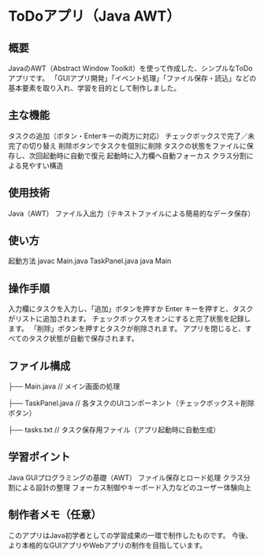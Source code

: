 # ToDoアプリ（Java AWT）
## 概要
JavaのAWT（Abstract Window Toolkit）を使って作成した、シンプルなToDoアプリです。
「GUIアプリ開発」「イベント処理」「ファイル保存・読込」などの基本要素を取り入れ、学習を目的として制作しました。

## 主な機能
タスクの追加（ボタン・Enterキーの両方に対応）
チェックボックスで完了／未完了の切り替え
削除ボタンでタスクを個別に削除
タスクの状態をファイルに保存し、次回起動時に自動で復元
起動時に入力欄へ自動フォーカス
クラス分割による見やすい構造

## 使用技術
Java（AWT）
ファイル入出力（テキストファイルによる簡易的なデータ保存）

## 使い方
起動方法
javac Main.java TaskPanel.java
java Main

## 操作手順
入力欄にタスクを入力し、「追加」ボタンを押すか Enter キーを押すと、タスクがリストに追加されます。
チェックボックスをオンにすると完了状態を記録します。
「削除」ボタンを押すとタスクが削除されます。
アプリを閉じると、すべてのタスク状態が自動で保存されます。

## ファイル構成
├── Main.java         // メイン画面の処理

├── TaskPanel.java    // 各タスクのUIコンポーネント（チェックボックス＋削除ボタン）

├── tasks.txt         // タスク保存用ファイル（アプリ起動時に自動生成）

## 学習ポイント
Java GUIプログラミングの基礎（AWT）
ファイル保存とロード処理
クラス分割による設計の整理
フォーカス制御やキーボード入力などのユーザー体験向上

## 制作者メモ（任意）
このアプリはJava初学者としての学習成果の一環で制作したものです。
今後、より本格的なGUIアプリやWebアプリの制作を目指しています。

